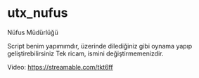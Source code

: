 # utx_nufus
Nüfus Müdürlüğü

Script benim yapımımdır, üzerinde dilediğiniz gibi oynama yapıp geliştirebilirsiniz Tek ricam, ismini değiştirmemenizdir.

Video: https://streamable.com/tkt6ff
